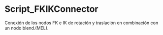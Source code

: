 # Script_FKIKConnector
Conexión de los nodos FK e IK de rotación y traslación en combinación con un nodo blend.(MEL).
